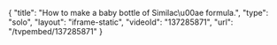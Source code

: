 {
    "title": "How to make a baby bottle of Similac\u00ae formula.",
    "type": "solo",
    "layout": "iframe-static",
    "videoId": "137285871",
    "url": "\/tvpembed\/137285871"
}